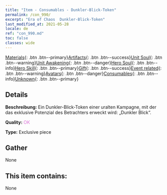 ```yaml
---
title: "Item - Consumables - Dunkler-Blick-Token"
permalink: /con_990/
excerpt: "Era of Chaos  Dunkler-Blick-Token"
last_modified_at: 2021-05-28
locale: de
ref: "con_990.md"
toc: false
classes: wide
---
```

 [Materials](/ItemsDE/){: .btn .btn--primary}[Artifacts](/ItemsDE/Artifacts/){: .btn .btn--success}[Unit Soul](/ItemsDE/UnitSoul/){: .btn .btn--warning}[Unit Awakening](/ItemsDE/UnitAwakening/){: .btn .btn--danger}[Hero Soul](/ItemsDE/HeroSoul/){: .btn .btn--info}[Hero Skill](/ItemsDE/HeroSkill/){: .btn .btn--primary}[Gift](/ItemsDE/Gift/){: .btn .btn--success}[Event related](/ItemsDE/Events/){: .btn .btn--warning}[Avatars](/ItemsDE/Avatars/){: .btn .btn--danger}[Consumables](/ItemsDE/Consumables/){: .btn .btn--info}[Unknown](/ItemsDE/Unknown/){: .btn .btn--primary}

## Details
 **Beschreibung:** Ein Dunkler-Blick-Token einer uralten Kampagne, mit der das exklusive Potenzial des Betrachters erweckt wird: „Dunkler Blick“.

 **Quality:** <span style="color: #DA70D6">OK</span>

 **Type:** Exclusive piece

## Gather

  None

## This item contains:

  None

